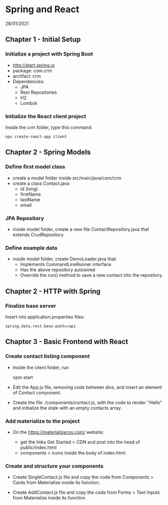 # Spring and React
28/01/2021

## Chapter 1 - Initial Setup
### Initialize a project with Spring Boot
* http://start.spring.io
* package: com.crm
* arctifact: crm
* Dependencies:
    * JPA
    * Rest Repositories
    * H2
    * Lombok

### Initialize the React client project
Inside the crm folder, type this command:

    npx create-react-app client

## Chapter 2 - Spring Models
### Define first model class
* create a model folder inside src/main/java/com/crm
* create a class Contact.java
    * id (long)
    * firstName
    * lastName
    * email

### JPA Repository
* inside model folder, create a new file ContactRepository.java that extends CrudRepository

### Define example data
* inside model folder, create DemoLoader.java that:
    * Implements CommandLineRunner interface
    * Has the above repository autowired
    * Override the run() method to save a new contact into the repository.

## Chapter 2 - HTTP with Spring
### Finalize base server
Insert into application.properties files:

    spring.data.rest.base-path=/api

## Chapter 3 - Basic Frontend with React
### Create contact listing component
* Inside the client folder, run

    npm start

* Edit the App.js file, removing code between divs, and insert an element of Contact component.

* Create the file ./components/contact.js, with the code to render "Hello" and initialize the state with an empty contacts array.

### Add materialize to the project
* On the https://materializecss.com/ website:

    * get the links Get Started > CDN and post into the head of public/index.html
    * components > icons inside the body of index.html.

### Create and structure your components
* Create SingleContact.js file and copy the code from Components > Cards from Materialize inside its function.

* Create AddContact.js file and copy the code from Forms > Text Inputs from Materialize inside its function.